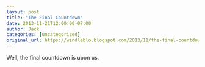 ```yaml
---
layout: post
title: "The Final Countdown"
date: 2013-11-21T12:00:00-07:00
author: Jack
categories: [uncategorized]
original_url: https://windleblo.blogspot.com/2013/11/the-final-countdown.html
---
```


Well, the final countdown is upon us.